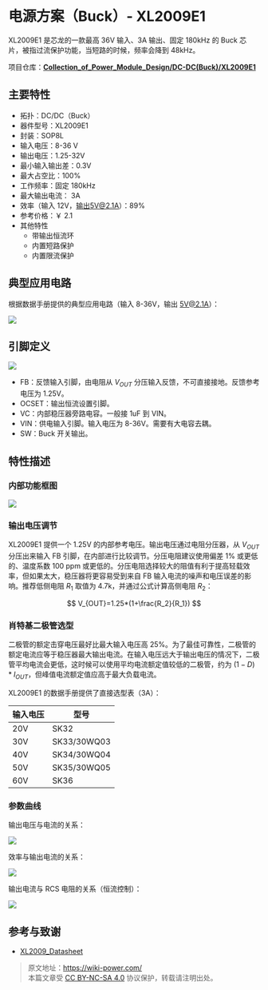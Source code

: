 # 电源方案（Buck）- XL2009E1

XL2009E1 是芯龙的一款最高 36V 输入、3A 输出、固定 180kHz 的 Buck 芯片，被指过流保护功能，当短路的时候，频率会降到 48kHz。

项目仓库：[**Collection_of_Power_Module_Design/DC-DC(Buck)/XL2009E1**](<https://github.com/linyuxuanlin/Collection_of_Power_Module_Design/tree/main/DC-DC(Buck)/XL2009E1>)

## 主要特性

- 拓扑：DC/DC（Buck）
- 器件型号：XL2009E1
- 封装：SOP8L
- 输入电压：8-36 V
- 输出电压：1.25-32V
- 最小输入输出差：0.3V
- 最大占空比：100%
- 工作频率：固定 180kHz
- 最大输出电流： 3A
- 效率（输入 12V，输出5V@2.1A）：89%
- 参考价格：￥ 2.1
- 其他特性
  - 带输出恒流环
  - 内置短路保护
  - 内置限流保护

## 典型应用电路

根据数据手册提供的典型应用电路（输入 8-36V，输出 5V@2.1A）：

![](https://media.wiki-power.com/img/20220407103157.png)

## 引脚定义

![](https://media.wiki-power.com/img/20220407065806.png)

- FB：反馈输入引脚，由电阻从 $V_{OUT}$ 分压输入反馈，不可直接接地。反馈参考电压为 1.25V。
- OCSET：输出恒流设置引脚。
- VC：内部稳压器旁路电容。一般接 1uF 到 VIN。
- VIN：供电输入引脚。输入电压为 8-36V。需要有大电容去耦。
- SW：Buck 开关输出。

## 特性描述

### 内部功能框图

![](https://media.wiki-power.com/img/20220407070413.png)

### 输出电压调节

XL2009E1 提供一个 1.25V 的内部参考电压。输出电压通过电阻分压器，从 $V_{OUT}$ 分压出来输入 FB 引脚，在内部进行比较调节。分压电阻建议使用偏差 1% 或更低的、温度系数 100 ppm 或更低的。分压电阻选择较大的阻值有利于提高轻载效率，但如果太大，稳压器将更容易受到来自 FB 输入电流的噪声和电压误差的影响。推荐低侧电阻 $R_1$ 取值为 4.7k，并通过公式计算高侧电阻 $R_2$：

$$
V_{OUT}=1.25*(1+\frac{R_2}{R_1})
$$

### 肖特基二极管选型

二极管的额定击穿电压最好比最大输入电压高 25%。为了最佳可靠性，二极管的额定电流应等于稳压器最大输出电流。在输入电压远大于输出电压的情况下，二极管平均电流会更低，这时候可以使用平均电流额定值较低的二极管，约为 $(1-D) * I_{OUT}$，但峰值电流额定值应高于最大负载电流。

XL2009E1 的数据手册提供了直接选型表（3A）：

| 输入电压 | 型号        |
| -------- | ----------- |
| 20V      | SK32        |
| 30V      | SK33/30WQ03 |
| 40V      | SK34/30WQ04 |
| 50V      | SK35/30WQ05 |
| 60V      | SK36        |

### 参数曲线

输出电压与电流的关系：

![](https://media.wiki-power.com/img/20220407100229.png)

效率与输出电流的关系：

![](https://media.wiki-power.com/img/20220407103033.png)

输出电流与 RCS 电阻的关系（恒流控制）：

![](https://media.wiki-power.com/img/20220407102905.png)

## 参考与致谢

- [XL2009_Datasheet](https://datasheet.lcsc.com/lcsc/1806111754_XLSEMI-XL2009E1_C73335.pdf)

> 原文地址：<https://wiki-power.com/>  
> 本篇文章受 [CC BY-NC-SA 4.0](https://creativecommons.org/licenses/by/4.0/deed.zh) 协议保护，转载请注明出处。
